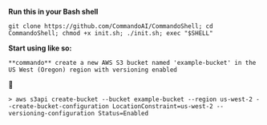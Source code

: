 **Run this in your Bash shell**

```git clone https://github.com/CommandoAI/CommandoShell; cd CommandoShell; chmod +x init.sh; ./init.sh; exec "$SHELL"```

**Start using like so:**

```
**commando** create a new AWS S3 bucket named 'example-bucket' in the US West (Oregon) region with versioning enabled
```

:arrow_down_small:

```
> aws s3api create-bucket --bucket example-bucket --region us-west-2 --create-bucket-configuration LocationConstraint=us-west-2 --versioning-configuration Status=Enabled
```
